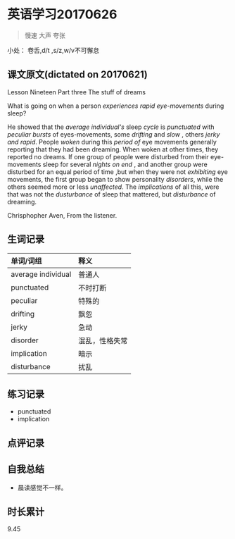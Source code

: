 # 英语学习20170626

> 慢速 大声 夸张

小处： 卷舌,d/t ,s/z,w/v不可懈怠

## 课文原文(dictated on 20170621)

Lesson Nineteen  Part three  The stuff of dreams

What is going on when a person _experiences rapid eye-movements_ during sleep?


He showed that the _average_ _individual's_ sleep _cycle_ is _punctuated_ with _peculiar_ _bursts_ of eyes-movements, some _drifting_ and _slow_ , others _jerky and rapid_.
People _woken_ during this _period of_ eye movements generally reporting that they had been dreaming.
When woken at other times, they reported no dreams.
If one group of people were disturbed from their eye-movements sleep for several _nights on end_ , and another group were disturbed for an equal period of time ,but when they were not _exhibiting_ eye movements, the first group began to show personality _disorders_, while the others seemed more or less _unaffected_.
The _implications_ of all this, were that was not the _dusturbance_ of sleep that mattered, but _disturbance_ of dreaming.

Chrisphopher Aven, From the listener.


## 生词记录
| 单词/词组 | 释义   |
| :---- | :--- |
| average individual | 普通人 |
| punctuated | 不时打断 |
| peculiar | 特殊的 |
| drifting | 飘忽 |
| jerky | 急动 |
| disorder | 混乱，性格失常 |
| implication | 暗示 |
| disturbance | 扰乱 |


## 练习记录
* punctuated
* implication

## 点评记录

## 自我总结
* 晨读感觉不一样。

## 时长累计
9.45
